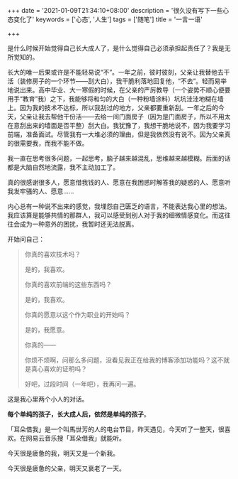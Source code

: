 +++
date = '2021-01-09T21:34:10+08:00'
description = '很久没有写下一些心态变化了'
keywords = ['心态', '人生']
tags = ['随笔']
title = '一言一语'

+++

是什么时候开始觉得自己长大成人了，是什么觉得自己必须承担起责任了？我是无所觉知的。

长大的唯一后果或许是不能轻易说“不”。一年之前，彼时彼刻，父亲让我替他去干活（装修房子的一个环节——刮大白），我干脆利落地回复他，“不去”。轻而易举地说出来。高中毕业、大一寒假的时候，在父亲的严厉教导（一个姿势不顺心便要用手“教育”我）之下，我能够将和匀的大白（一种粉墙涂料）坑坑洼洼地糊在墙上。因为我的技术不达标，所以我刮过的地方，父亲都要重新刮。一年之后的今天，父亲让我去帮他干份活——去给一间门面房子（因为是门面房子，所以不用太在意刮出来的墙面是否平整）刮大白。我犹豫了，我想干脆地说不，因为我要学习前端，准备面试。尽管我有一大堆必须的理由，但是我依然没有说不。因为父亲真的很需要我，而我不能不做。

我一直在思考很多问题，一起思考，脑子越来越混乱，思维越来越模糊。后面的话都是大脑自然地流露，我不主动加工了。

真的很感谢很多人，愿意借我钱的人、愿意在我困惑时解答我的疑惑的人、愿意听我发牢骚的人、愿意……

内心总有一种说不出来的感觉，我埋怨自己匮乏的语言，不能表达我心里的想法。我应该算是能够共情的那群人，我可以感受到别人对于我的细微情感变化。而这往往会成为一种意外的困扰，我暂时还无法脱离。

开始问自己：

> 你真的喜欢技术吗？
>
> 是的，我喜欢。
>
> 你真的喜欢前端的这些东西吗？
>
> 是的，我喜欢。
>
> 你真的愿意以这个作为职业的开始吗？
>
> 是的，我愿意。
>
> 你真的——
>
> 你烦不烦啊，问那么多问题，没看见我正在给我的博客添加功能吗？这不就是真心喜欢的证明吗？
>
> 好吧，过段时间（一年吧），我再问一遍。

这是我心里两个小人的对话。

**每个单纯的孩子，长大成人后，依然是单纯的孩子**。

「耳朵借我」是一个叫馬世芳的人的电台节目，昨天遇见，今天听了一整天，很喜欢。在网易云音乐搜「耳朵借我」就能听。

今天很是疲惫的我，明天又是一个新我。

今天很是疲惫的父亲，明天又衰老了一天。

